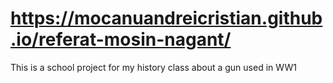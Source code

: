 ## <h1>https://mocanuandreicristian.github.io/referat-mosin-nagant/</h1>

<p>This is a school project for my history class about a gun used in WW1</p>
